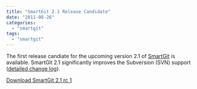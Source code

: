 ```yaml
---
title: "SmartGit 2.1 Release Candidate"
date: "2011-08-26"
categories: 
  - "smartgit"
tags: 
  - "smartgit"
---
```


The first release candiate for the upcoming version 2.1 of [SmartGit](http://www.syntevo.com/smartgit/) is available. SmartGit 2.1 significantly improves the Subversion (SVN) support ([detailed change log](http://www.syntevo.com/smartgit/changelog-eap.txt)).

[Download SmartGit 2.1 rc 1](http://www.syntevo.com/smartgit/early-access.html)
